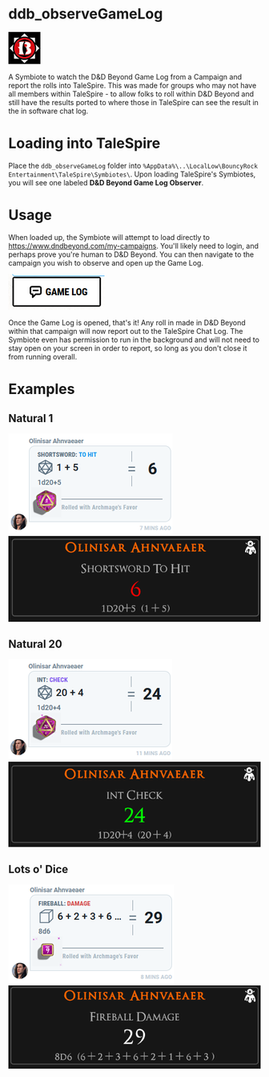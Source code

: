 # ddb_observeGameLog
![ddbo.png](ddbo.png)

A Symbiote to watch the D&D Beyond Game Log from a Campaign and report the rolls into TaleSpire. This was made
for groups who may not have all members within TaleSpire - to allow folks to roll within D&D Beyond and still
have the results ported to where those in TaleSpire can see the result in the in software chat log.

# Loading into TaleSpire
Place the `ddb_observeGameLog` folder into `%AppData%\..\LocalLow\BouncyRock Entertainment\TaleSpire\Symbiotes\`.
Upon loading TaleSpire's Symbiotes, you will see one labeled **D&D Beyond Game Log Observer**.

# Usage
When loaded up, the Symbiote will attempt to load directly to https://www.dndbeyond.com/my-campaigns.
You'll likely need to login, and perhaps prove you're human to D&D Beyond.
You can then navigate to the campaign you wish to observe and open up the Game Log.

![examples/game_log.png](example_images/game_log.png)

Once the Game Log is opened, that's it! Any roll in made in D&D Beyond within that campaign will now report out to
the TaleSpire Chat Log. The Symbiote even has permission to run in the background and will not need to stay open on
your screen in order to report, so long as you don't close it from running overall.


# Examples
## Natural 1
![example_images/ddb_ss.png](example_images/ddb_ss.png)
![example_images/ts_ss.png](example_images/ts_ss.png)
## Natural 20
![example_images/ddb_int.png](example_images/ddb_int.png)
![example_images/ts_int.png](example_images/ts_int.png)
## Lots o' Dice
![example_images/ddb_fireball.png](example_images/ddb_fireball.png)
![example_images/ts_fireball.png](example_images/ts_fireball.png)
